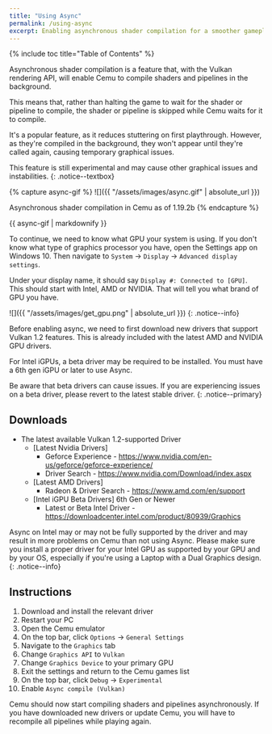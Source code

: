 ```yaml
---
title: "Using Async"
permalink: /using-async
excerpt: Enabling asynchronous shader compilation for a smoother gameplay experience.
---
```


{% include toc title="Table of Contents" %}

Asynchronous shader compilation is a feature that, with the Vulkan rendering API, will enable Cemu to compile shaders and pipelines in the background.

This means that, rather than halting the game to wait for the shader or pipeline to compile, the shader or pipeline is skipped while Cemu waits for it to compile.

It's a popular feature, as it reduces stuttering on first playthrough. However, as they're compiled in the background, they won't appear until they're called again, causing temporary graphical issues.

This feature is still experimental and may cause other graphical issues and instabilities.
{: .notice--textbox}

{% capture async-gif %}
![]({{ "/assets/images/async.gif" | absolute_url }})

Asynchronous shader compilation in Cemu as of 1.19.2b
{% endcapture %}

<div class="notice">{{ async-gif | markdownify }}</div>

To continue, we need to know what GPU your system is using. If you don't know what type of graphics processor you have, open the Settings app on Windows 10. Then navigate to `System` -> `Display` -> `Advanced display settings`.

Under your display name, it should say `Display #: Connected to [GPU]`. This should start with Intel, AMD or NVIDIA. That will tell you what brand of GPU you have.

![]({{ "/assets/images/get_gpu.png" | absolute_url }})
{: .notice--info}

Before enabling async, we need to first download new drivers that support Vulkan 1.2 features. This is already included with the latest AMD and NVIDIA GPU drivers.

For Intel iGPUs, a beta driver may be required to be installed. You must have a 6th gen iGPU or later to use Async.

Be aware that beta drivers can cause issues. If you are experiencing issues on a beta driver, please revert to the latest stable driver.
{: .notice--primary}

## Downloads

- The latest available Vulkan 1.2-supported Driver
    - [Latest Nvidia Drivers]
        - Geforce Experience - https://www.nvidia.com/en-us/geforce/geforce-experience/
        - Driver Search - https://www.nvidia.com/Download/index.aspx
    - [Latest AMD Drivers]
        - Radeon & Driver Search - https://www.amd.com/en/support
    - [Intel iGPU Beta Drivers] 6th Gen or Newer
        - Latest or Beta Intel Driver - https://downloadcenter.intel.com/product/80939/Graphics

Async on Intel may or may not be fully supported by the driver and may result in more problems on Cemu than not using Async. Please make sure you install a proper driver for your Intel GPU as supported by your GPU and by your OS, especially if you're using a Laptop with a Dual Graphics design.
{: .notice--info}

## Instructions

1. Download and install the relevant driver
1. Restart your PC
1. Open the Cemu emulator
1. On the top bar, click `Options` -> `General Settings`
1. Navigate to the `Graphics` tab
1. Change `Graphics API` to `Vulkan`
1. Change `Graphics Device` to your primary GPU
1. Exit the settings and return to the Cemu games list
1. On the top bar, click `Debug` -> `Experimental`
1. Enable `Async compile (Vulkan)`

Cemu should now start compiling shaders and pipelines asynchronously. If you have downloaded new drivers or update Cemu, you will have to recompile all pipelines while playing again.
